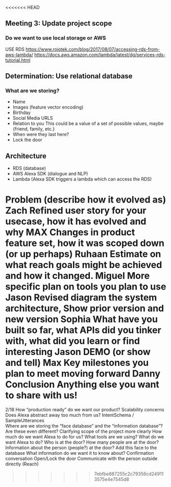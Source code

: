<<<<<<< HEAD
## Meeting 3: Update project scope

### Do we want to use local storage or AWS

USE RDS
https://www.rojotek.com/blog/2017/08/07/accessing-rds-from-aws-lambda/
https://docs.aws.amazon.com/lambda/latest/dg/services-rds-tutorial.html



## Determination: Use relational database

### What are we storing?

+ Name
+ Images (feature vector encoding)
+ Birthday
+ Social Media URLS <REACH>
+ Relation to you
This could be a value of a set of possible values, maybe {friend, family, etc.}
+ When were they last here?
+ Lock the door



## Architecture
+ RDS (database)
+ AWS Alexa SDK (dialogue and NLP)
+ Lambda (Alexa SDK triggers a lambda which can access the RDS)






Problem (describe how it evolved as)
Zach
Refined user story for your usecase, how it has evolved and why
MAX
Changes in product feature set, how it was scoped down (or up perhaps)
Ruhaan
Estimate on what reach goals might be achieved and how it changed.
Miguel
More specific plan on tools you plan to use
Jason
Revised diagram the system architecture, Show prior version and new version
Sophia
What have you built so far, what APIs did you tinker with, what did you learn or find interesting
Jason
DEMO (or show and tell)
Max
Key milestones you plan to meet moving forward
Danny
Conclusion
Anything else you want to share with us!
=======
2/18 
How “production ready” do we want our product? 
  Scalability concerns 
Does Alexa abstract away too much from us? 
IntentSchema / SampleUtterances  
Where are we storing the “face database” and the “information database”?
  Are these even different? 
Clarifying scope of the project more clearly 
  How much do we want Alexa to do for us?
  What tools are we using?
  What do we want Alexa to do? 
    Who is at the door?
    How many people are at the door?
    Information about the person (people?) at the door? 
    Add this face to the database
    What information do we want it to know about?
    Confirmation conversation
    Open/Lock the door
    Communicate with the person outside directly (Reach) 



>>>>>>> 7ebfbe887255c2c79356cd249113575e4e7545d8
